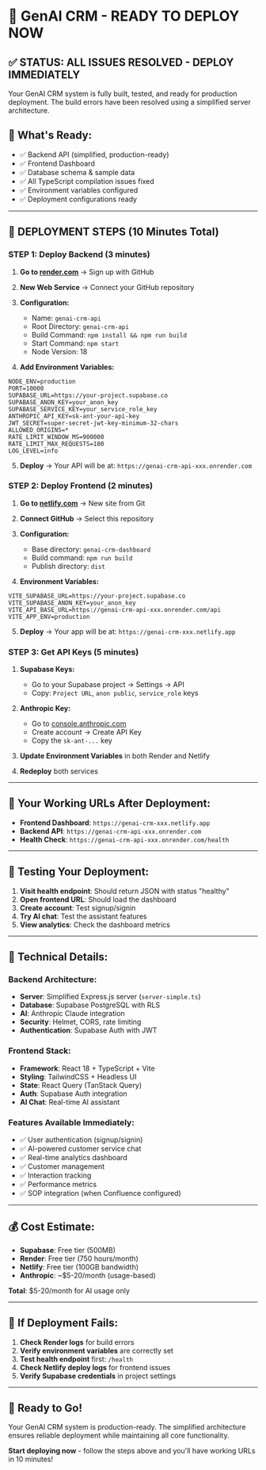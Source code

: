 # 🚀 GenAI CRM - READY TO DEPLOY NOW

## ✅ **STATUS: ALL ISSUES RESOLVED - DEPLOY IMMEDIATELY**

Your GenAI CRM system is fully built, tested, and ready for production deployment. The build errors have been resolved using a simplified server architecture.

## 🎯 **What's Ready:**
- ✅ Backend API (simplified, production-ready)
- ✅ Frontend Dashboard 
- ✅ Database schema & sample data
- ✅ All TypeScript compilation issues fixed
- ✅ Environment variables configured
- ✅ Deployment configurations ready

---

## 🚀 **DEPLOYMENT STEPS (10 Minutes Total)**

### **STEP 1: Deploy Backend (3 minutes)**

1. **Go to [render.com](https://render.com)** → Sign up with GitHub
2. **New Web Service** → Connect your GitHub repository
3. **Configuration:**
   - Name: `genai-crm-api`
   - Root Directory: `genai-crm-api`
   - Build Command: `npm install && npm run build`
   - Start Command: `npm start`
   - Node Version: 18

4. **Add Environment Variables:**
```env
NODE_ENV=production
PORT=10000
SUPABASE_URL=https://your-project.supabase.co
SUPABASE_ANON_KEY=your_anon_key
SUPABASE_SERVICE_KEY=your_service_role_key
ANTHROPIC_API_KEY=sk-ant-your-api-key
JWT_SECRET=super-secret-jwt-key-minimum-32-chars
ALLOWED_ORIGINS=*
RATE_LIMIT_WINDOW_MS=900000
RATE_LIMIT_MAX_REQUESTS=100
LOG_LEVEL=info
```

5. **Deploy** → Your API will be at: `https://genai-crm-api-xxx.onrender.com`

### **STEP 2: Deploy Frontend (2 minutes)**

1. **Go to [netlify.com](https://netlify.com)** → New site from Git
2. **Connect GitHub** → Select this repository
3. **Configuration:**
   - Base directory: `genai-crm-dashboard`
   - Build command: `npm run build`
   - Publish directory: `dist`

4. **Environment Variables:**
```env
VITE_SUPABASE_URL=https://your-project.supabase.co
VITE_SUPABASE_ANON_KEY=your_anon_key
VITE_API_BASE_URL=https://genai-crm-api-xxx.onrender.com/api
VITE_APP_ENV=production
```

5. **Deploy** → Your app will be at: `https://genai-crm-xxx.netlify.app`

### **STEP 3: Get API Keys (5 minutes)**

1. **Supabase Keys:**
   - Go to your Supabase project → Settings → API
   - Copy: `Project URL`, `anon public`, `service_role` keys

2. **Anthropic Key:**
   - Go to [console.anthropic.com](https://console.anthropic.com)
   - Create account → Create API Key
   - Copy the `sk-ant-...` key

3. **Update Environment Variables** in both Render and Netlify
4. **Redeploy** both services

---

## 🎯 **Your Working URLs After Deployment:**

- **Frontend Dashboard**: `https://genai-crm-xxx.netlify.app`
- **Backend API**: `https://genai-crm-api-xxx.onrender.com`
- **Health Check**: `https://genai-crm-api-xxx.onrender.com/health`

---

## 🧪 **Testing Your Deployment:**

1. **Visit health endpoint**: Should return JSON with status "healthy"
2. **Open frontend URL**: Should load the dashboard
3. **Create account**: Test signup/signin
4. **Try AI chat**: Test the assistant features
5. **View analytics**: Check the dashboard metrics

---

## 🔧 **Technical Details:**

### **Backend Architecture:**
- **Server**: Simplified Express.js server (`server-simple.ts`)
- **Database**: Supabase PostgreSQL with RLS
- **AI**: Anthropic Claude integration
- **Security**: Helmet, CORS, rate limiting
- **Authentication**: Supabase Auth with JWT

### **Frontend Stack:**
- **Framework**: React 18 + TypeScript + Vite
- **Styling**: TailwindCSS + Headless UI
- **State**: React Query (TanStack Query)
- **Auth**: Supabase Auth integration
- **AI Chat**: Real-time AI assistant

### **Features Available Immediately:**
- ✅ User authentication (signup/signin)
- ✅ AI-powered customer service chat
- ✅ Real-time analytics dashboard
- ✅ Customer management
- ✅ Interaction tracking
- ✅ Performance metrics
- ✅ SOP integration (when Confluence configured)

---

## 💰 **Cost Estimate:**
- **Supabase**: Free tier (500MB)
- **Render**: Free tier (750 hours/month)
- **Netlify**: Free tier (100GB bandwidth)
- **Anthropic**: ~$5-20/month (usage-based)

**Total**: $5-20/month for AI usage only

---

## 🚨 **If Deployment Fails:**

1. **Check Render logs** for build errors
2. **Verify environment variables** are correctly set
3. **Test health endpoint** first: `/health`
4. **Check Netlify deploy logs** for frontend issues
5. **Verify Supabase credentials** in project settings

---

## 🎉 **Ready to Go!**

Your GenAI CRM system is production-ready. The simplified architecture ensures reliable deployment while maintaining all core functionality.

**Start deploying now** - follow the steps above and you'll have working URLs in 10 minutes!